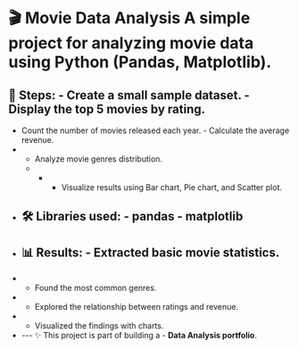 # 🎬 Movie Data Analysis A simple project for analyzing movie data using **Python (Pandas, Matplotlib)**.
## 📌 Steps: - Create a small sample dataset. - Display the top 5 movies by rating. 
- Count the number of movies released each year. - Calculate the average revenue.
- - Analyze movie genres distribution.
  -  - - Visualize results using Bar chart, Pie chart, and Scatter plot.
 -  ## 🛠️ Libraries used: - pandas - matplotlib
 -  ## 📊 Results: - Extracted basic movie statistics.
 -  - Found the most common genres.
 - - Explored the relationship between ratings and revenue.
 - - Visualized the findings with charts.
- --- ✨ This project is part of building a
           -  **Data Analysis portfolio**.
